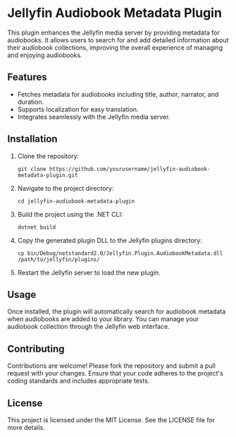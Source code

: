 # Jellyfin Audiobook Metadata Plugin

This plugin enhances the Jellyfin media server by providing metadata for audiobooks. It allows users to search for and add detailed information about their audiobook collections, improving the overall experience of managing and enjoying audiobooks.

## Features

- Fetches metadata for audiobooks including title, author, narrator, and duration.
- Supports localization for easy translation.
- Integrates seamlessly with the Jellyfin media server.

## Installation

1. Clone the repository:
   ```
   git clone https://github.com/yourusername/jellyfin-audiobook-metadata-plugin.git
   ```

2. Navigate to the project directory:
   ```
   cd jellyfin-audiobook-metadata-plugin
   ```

3. Build the project using the .NET CLI:
   ```
   dotnet build
   ```

4. Copy the generated plugin DLL to the Jellyfin plugins directory:
   ```
   cp bin/Debug/netstandard2.0/Jellyfin.Plugin.AudiobookMetadata.dll /path/to/jellyfin/plugins/
   ```

5. Restart the Jellyfin server to load the new plugin.

## Usage

Once installed, the plugin will automatically search for audiobook metadata when audiobooks are added to your library. You can manage your audiobook collection through the Jellyfin web interface.

## Contributing

Contributions are welcome! Please fork the repository and submit a pull request with your changes. Ensure that your code adheres to the project's coding standards and includes appropriate tests.

## License

This project is licensed under the MIT License. See the LICENSE file for more details.
